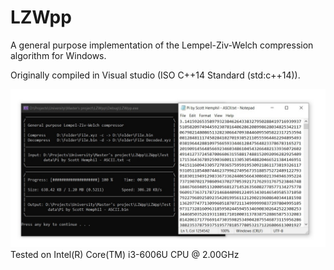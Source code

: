 # LZWpp
A general purpose implementation of the Lempel-Ziv-Welch compression algorithm for Windows. 

Originally compiled in Visual studio (ISO C++14 Standard (std:c++14)).




![Project demo](Project-demo.jpg)
Tested on Intel(R) Core(TM) i3-6006U CPU @ 2.00GHz
